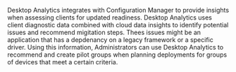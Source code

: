 Desktop Analytics integrates with Configuration Manager to provide insights when assessing clients for updated readiness. Desktop Analytics uses client diagnostic data combined with cloud data insights to identify potential issues and recommend migitation steps. Thees issues might be an application that has a depdenancy on a legacy framework or a specific driver. Using this information, Administrators can use Desktop Analytics to recommend and create pilot groups when planning deployments for groups of devices that meet a certain criteria.

### 

